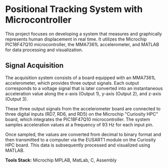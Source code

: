 # Positional Tracking System with Microcontroller  

This project focuses on developing a system that measures and graphically represents human displacement in real time. It utilizes the Microchip PIC18F47Q10 microcontroller, the MMA7361L accelerometer, and MATLAB for data processing and visualization.  

## Signal Acquisition  

The acquisition system consists of a board equipped with an MMA7361L accelerometer, which provides three output signals. Each output corresponds to a voltage signal that is later converted into an instantaneous acceleration value along the x-axis (Output 1), y-axis (Output 2), and z-axis (Output 3).  

These three output signals from the accelerometer board are connected to three digital inputs (RD7, RD6, and RD5) on the Microchip "Curiosity HPC" board, which integrates the PIC18F47Q10 microcontroller. The system samples acceleration values at a frequency of 93 Hz for each input pin.  

Once sampled, the values are converted from decimal to binary format and then transmitted to a computer via the EUSART1 module on the Curiosity HPC board. This data is subsequently processed and visualized using MATLAB.  


**Tools Stack:** Microchip MPLAB, MatLab, C, Assembly